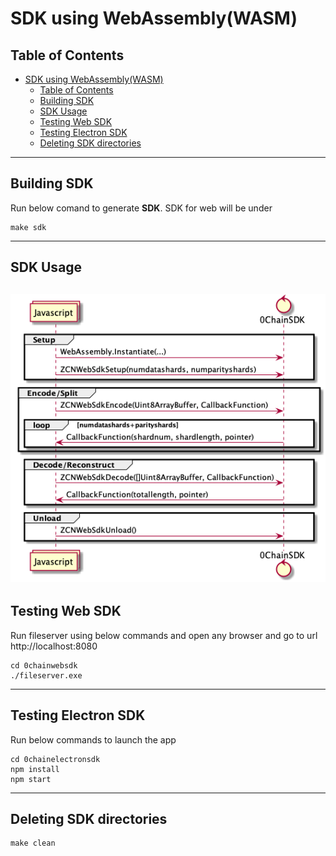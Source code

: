 # SDK using WebAssembly(WASM)

## Table of Contents
- [SDK using WebAssembly(WASM)](#sdk-using-webassemblywasm)
    - [Table of Contents](#table-of-contents)
    - [Building SDK](#building-sdk)
    - [SDK Usage](#sdk-usage)
    - [Testing Web SDK](#testing-web-sdk)
    - [Testing Electron SDK](#testing-electron-sdk)
    - [Deleting SDK directories](#deleting-sdk-directories)
---
## Building SDK
Run below comand to generate **SDK**. SDK for web will be under 
```
make sdk
```
---
## SDK Usage
![Alt text:](websdk.png "SDK Usage:")
---
## Testing Web SDK
Run fileserver using below commands and open any browser and go to url http://localhost:8080
```
cd 0chainwebsdk
./fileserver.exe
```
---
## Testing Electron SDK
Run below commands to launch the app
```
cd 0chainelectronsdk
npm install
npm start
```
---
## Deleting SDK directories
```
make clean
```